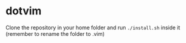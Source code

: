 # dotvim

Clone the repository in your home folder and run 
`./install.sh`
inside it (remember to rename the folder to .vim)
